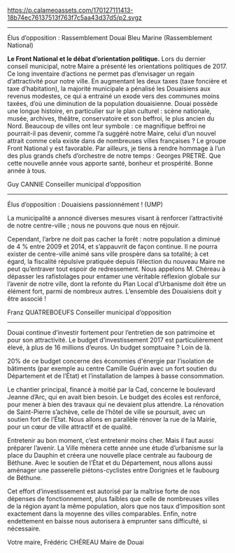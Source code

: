 https://p.calameoassets.com/170127111413-18b74ec76137513f763f7c5aa43d37d5/p2.svgz

---

Élus d’opposition : Rassemblement Douai Bleu Marine (Rassemblement National)

**Le Front National et le débat d’orientation politique.** Lors du dernier conseil municipal, notre Maire a présenté les orientations politiques de 2017. Ce long inventaire d’actions ne permet pas d’envisager un regain d’attractivité pour notre ville. En augmentant les deux taxes (taxe foncière et taxe d’habitation), la majorité municipale a pénalisé les Douaisiens aux revenus modestes, ce qui a entrainé un exode vers des communes moins taxées, d’où une diminution de la population douaisienne. Douai possède une longue histoire, en particulier sur le plan culturel : scène nationale, musée, archives, théâtre, conservatoire et son beffroi, le plus ancien du Nord. Beaucoup de villes ont leur symbole : ce magnifique beffroi ne pourrait-il pas devenir, comme l’a suggéré notre Maire, celui d’un nouvel attrait comme cela existe dans de nombreuses villes françaises ? Le groupe Front National y est favorable. Par ailleurs, je tiens à rendre hommage à l’un des plus grands chefs d’orchestre de notre temps : Georges PRETRE. Que cette nouvelle année vous apporte santé, bonheur et prospérité.
Bonne année à tous.

Guy CANNIE
Conseiller municipal d’opposition

---

Élus d’opposition : Douaisiens passionnément ! (UMP)

La municipalité a annoncé diverses mesures visant à renforcer l’attractivité de notre centre-ville ; nous ne pouvons que nous en réjouir.

Cependant, l’arbre ne doit pas cacher la forêt : notre population a diminué de 4 % entre 2009 et 2014, et s’appauvrit de façon continue. Il ne pourra exister de centre-ville animé sans ville prospère dans sa totalité; à cet égard, la fiscalité répulsive pratiquée depuis l’élection du nouveau Maire ne peut qu’entraver tout espoir de redressement. Nous appelons M. Chéreau à dépasser les rafistolages pour entamer une véritable réflexion globale sur l’avenir de notre ville, dont la refonte du Plan Local d’Urbanisme doit être un élément fort, parmi de nombreux autres. L’ensemble des Douaisiens doit y être associé !

Franz QUATREBOEUFS
Conseiller municipal d’opposition

---

Douai continue d’investir fortement pour l’entretien de son patrimoine et pour son attractivité. Le budget d’investissement 2017 est particulièrement élevé, à plus de 16 millions d’euros. Un budget somptuaire ? Loin de là.

20% de ce budget concerne des économies d'énergie par l’isolation de bâtiments (par exemple au centre Camille Guérin avec un fort soutien du Département et de l’État) et l’installation de lampes à basse consommation.

Le chantier principal, financé à moitié par la Cad, concerne le boulevard Jeanne d’Arc, qui en avait bien besoin. Le budget des écoles est renforcé, pour mener à bien des travaux qui ne devaient plus attendre. La rénovation de Saint-Pierre s’achève, celle de l’hôtel de ville se poursuit, avec un soutien fort de l’État. Nous allons en parallèle rénover la rue de la Mairie, pour un cœur de ville attractif et de qualité.

Entretenir au bon moment, c’est entretenir moins cher. Mais il faut aussi préparer l’avenir. La Ville mènera cette année une étude d’urbanisme sur la place du Dauphin et créera une nouvelle place centrale au faubourg de Béthune. Avec le soutien de l’État et du Département, nous allons aussi aménager une passerelle piétons-cyclistes entre Dorignies et le faubourg de Béthune.

Cet effort d’investissement est autorisé par la maîtrise forte de nos dépenses de fonctionnement, plus faibles que celle de nombreuses villes de la région ayant la même population, alors que nos taux d’imposition sont exactement dans la moyenne des villes comparables. Enfin, notre endettement en baisse nous autorisera à emprunter sans difficulté, si nécessaire.

Votre maire,
Frédéric CHÉREAU
Maire de Douai
